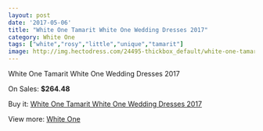 ```yaml
---
layout: post
date: '2017-05-06'
title: "White One Tamarit White One Wedding Dresses 2017"
category: White One
tags: ["white","rosy","little","unique","tamarit"]
image: http://img.hectodress.com/24495-thickbox_default/white-one-tamarit-white-one-wedding-dresses-2013.jpg
---
```

White One Tamarit White One Wedding Dresses 2017

On Sales: **$264.48**
<a href="https://www.hectodress.com/white-one/11253-white-one-tamarit-white-one-wedding-dresses-2013.html"><amp-img layout="responsive" width="600" height="600" src="//img.hectodress.com/24495-thickbox_default/white-one-tamarit-white-one-wedding-dresses-2013.jpg" alt="White One Tamarit White One Wedding Dresses 2017 0" /></a>
<a href="https://www.hectodress.com/white-one/11253-white-one-tamarit-white-one-wedding-dresses-2013.html"><amp-img layout="responsive" width="600" height="600" src="//img.hectodress.com/24497-thickbox_default/white-one-tamarit-white-one-wedding-dresses-2013.jpg" alt="White One Tamarit White One Wedding Dresses 2017 1" /></a>
<a href="https://www.hectodress.com/white-one/11253-white-one-tamarit-white-one-wedding-dresses-2013.html"><amp-img layout="responsive" width="600" height="600" src="//img.hectodress.com/24496-thickbox_default/white-one-tamarit-white-one-wedding-dresses-2013.jpg" alt="White One Tamarit White One Wedding Dresses 2017 2" /></a>

Buy it: [White One Tamarit White One Wedding Dresses 2017](https://www.hectodress.com/white-one/11253-white-one-tamarit-white-one-wedding-dresses-2013.html "White One Tamarit White One Wedding Dresses 2017")

View more: [White One](https://www.hectodress.com/177-white-one "White One")